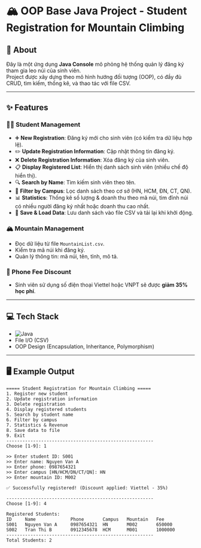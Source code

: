 # 🏔️ OOP Base Java Project - Student Registration for Mountain Climbing

## 👋 About
Đây là một ứng dụng **Java Console** mô phỏng hệ thống quản lý đăng ký tham gia leo núi của sinh viên.  
Project được xây dựng theo mô hình hướng đối tượng (OOP), có đầy đủ CRUD, tìm kiếm, thống kê, và thao tác với file CSV.

---

## ✨ Features

### 👨‍🎓 Student Management
- ➕ **New Registration**: Đăng ký mới cho sinh viên (có kiểm tra dữ liệu hợp lệ).
- ✏️ **Update Registration Information**: Cập nhật thông tin đăng ký.
- ❌ **Delete Registration Information**: Xóa đăng ký của sinh viên.
- 📋 **Display Registered List**: Hiển thị danh sách sinh viên (nhiều chế độ hiển thị).
- 🔍 **Search by Name**: Tìm kiếm sinh viên theo tên.
- 🏫 **Filter by Campus**: Lọc danh sách theo cơ sở (HN, HCM, ĐN, CT, QN).
- 📊 **Statistics**: Thống kê số lượng & doanh thu theo mã núi, tìm đỉnh núi có nhiều người đăng ký nhất hoặc doanh thu cao nhất.
- 💾 **Save & Load Data**: Lưu danh sách vào file CSV và tải lại khi khởi động.

### 🏔️ Mountain Management
- Đọc dữ liệu từ file `MountainList.csv`.
- Kiểm tra mã núi khi đăng ký.
- Quản lý thông tin: mã núi, tên, tỉnh, mô tả.

### 📱 Phone Fee Discount
- Sinh viên sử dụng số điện thoại Viettel hoặc VNPT sẽ được **giảm 35% học phí**.

---

## 💻 Tech Stack
- ![Java](https://img.shields.io/badge/java-%23ED8B00.svg?logo=openjdk&logoColor=white)
- File I/O (CSV)
- OOP Design (Encapsulation, Inheritance, Polymorphism)

---

## 🖥️ Example Output

```text
===== Student Registration for Mountain Climbing =====
1. Register new student
2. Update registration information
3. Delete registration
4. Display registered students
5. Search by student name
6. Filter by campus
7. Statistics & Revenue
8. Save data to file
9. Exit
-------------------------------------------------------
Choose [1-9]: 1

>> Enter student ID: S001
>> Enter name: Nguyen Van A
>> Enter phone: 0987654321
>> Enter campus [HN/HCM/DN/CT/QN]: HN
>> Enter mountain ID: M002

✅ Successfully registered! (Discount applied: Viettel - 35%)

-------------------------------------------------------
Choose [1-9]: 4

Registered Students:
ID     Name             Phone       Campus   Mountain   Fee
S001   Nguyen Van A     0987654321  HN       M002       650000
S002   Tran Thi B       0912345678  HCM      M001       1000000
-------------------------------------------------------
Total Students: 2
